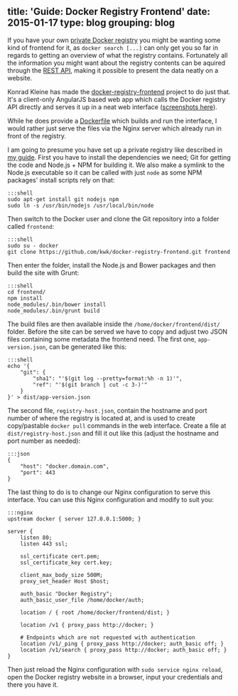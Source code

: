 title: 'Guide: Docker Registry Frontend'
date: 2015-01-17
type: blog
grouping: blog
---
If you have your own [private Docker registry](/guide-private-docker-registry/) you might be wanting some kind of frontend for it, as `docker search [...]` can only get you so far in regards to getting an overview of what the registry contains. Fortunately all the information you might want about the registry contents can be aquired through the [REST API](https://docs.docker.com/reference/api/registry_api/), making it possible to present the data neatly on a website.

Konrad Kleine has made the [docker-registry-frontend](https://github.com/kwk/docker-registry-frontend) project to do just that. It's a client-only AngularJS based web app which calls the Docker registry API directly and serves it up in a neat web interface ([screenshots here](https://github.com/kwk/docker-registry-frontend/wiki/Features)).

While he does provide a [Dockerfile](https://github.com/kwk/docker-registry-frontend/blob/master/Dockerfile) which builds and run the interface, I would rather just serve the files via the Nginx server which already run in front of the registry.

I am going to presume you have set up a private registry like described in [my guide](/guide-private-docker-registry/). First you have to install the dependencies we need; Git for getting the code and Node.js + NPM for building it. We also make a symlink to the Node.js executable so it can be called with just `node` as some NPM packages' install scripts rely on that:

    :::shell
    sudo apt-get install git nodejs npm
    sudo ln -s /usr/bin/nodejs /usr/local/bin/node

Then switch to the Docker user and clone the Git repository into a folder called `frontend`:

    :::shell
    sudo su - docker
    git clone https://github.com/kwk/docker-registry-frontend.git frontend

Then enter the folder, install the Node.js and Bower packages and then build the site with Grunt:

    :::shell
    cd frontend/
    npm install
    node_modules/.bin/bower install
    node_modules/.bin/grunt build

The build files are then available inside the `/home/docker/frontend/dist/` folder. Before the site can be served we have to copy and adjust two JSON files containing some metadata the frontend need. The first one, `app-version.json`, can be generated like this:

    :::shell
    echo '{
        "git": {
            "sha1": "'$(git log --pretty=format:%h -n 1)'",
            "ref": "'$(git branch | cut -c 3-)'"
        }
    }' > dist/app-version.json

The second file, `registry-host.json`, contain the hostname and port number of where the registry is located at, and is used to create copy/pastable `docker pull` commands in the web interface. Create a file at `dist/registry-host.json` and fill it out like this (adjust the hostname and port number as needed):

    :::json
    {
        "host": "docker.domain.com",
        "port": 443
    }

The last thing to do is to change our Nginx configuration to serve this interface. You can use this Nginx configuration and modify to suit you:

    :::nginx
    upstream docker { server 127.0.0.1:5000; }

    server {
        listen 80;
        listen 443 ssl;

        ssl_certificate cert.pem;
        ssl_certificate_key cert.key;

        client_max_body_size 500M;
        proxy_set_header Host $host;

        auth_basic "Docker Registry";
        auth_basic_user_file /home/docker/auth;

        location / { root /home/docker/frontend/dist; }

        location /v1 { proxy_pass http://docker; }

        # Endpoints which are not requested with authentication
        location /v1/_ping { proxy_pass http://docker; auth_basic off; }
        location /v1/search { proxy_pass http://docker; auth_basic off; }
    }

Then just reload the Nginx configuration with `sudo service nginx reload`, open the Docker registry website in a browser, input your credentials and there you have it.
